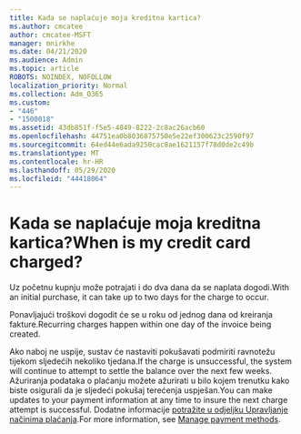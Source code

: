 ```yaml
---
title: Kada se naplaćuje moja kreditna kartica?
ms.author: cmcatee
author: cmcatee-MSFT
manager: mnirkhe
ms.date: 04/21/2020
ms.audience: Admin
ms.topic: article
ROBOTS: NOINDEX, NOFOLLOW
localization_priority: Normal
ms.collection: Adm_O365
ms.custom:
- "446"
- "1500018"
ms.assetid: 43db851f-f5e5-4849-8222-2c8ac26acb60
ms.openlocfilehash: 44751ea0b8036875750e5e22ef300623c2590f97
ms.sourcegitcommit: 64ed44e6ada9250cac8ae1621157f78d0de2c49b
ms.translationtype: MT
ms.contentlocale: hr-HR
ms.lasthandoff: 05/29/2020
ms.locfileid: "44418064"
---
```

# <a name="when-is-my-credit-card-charged"></a><span data-ttu-id="f2581-102">Kada se naplaćuje moja kreditna kartica?</span><span class="sxs-lookup"><span data-stu-id="f2581-102">When is my credit card charged?</span></span>

<span data-ttu-id="f2581-103">Uz početnu kupnju može potrajati i do dva dana da se naplata dogodi.</span><span class="sxs-lookup"><span data-stu-id="f2581-103">With an initial purchase, it can take up to two days for the charge to occur.</span></span>
  
<span data-ttu-id="f2581-104">Ponavljajući troškovi dogodit će se u roku od jednog dana od kreiranja fakture.</span><span class="sxs-lookup"><span data-stu-id="f2581-104">Recurring charges happen within one day of the invoice being created.</span></span>
  
<span data-ttu-id="f2581-105">Ako naboj ne uspije, sustav će nastaviti pokušavati podmiriti ravnotežu tijekom sljedećih nekoliko tjedana.</span><span class="sxs-lookup"><span data-stu-id="f2581-105">If the charge is unsuccessful, the system will continue to attempt to settle the balance over the next few weeks.</span></span> <span data-ttu-id="f2581-106">Ažuriranja podataka o plaćanju možete ažurirati u bilo kojem trenutku kako biste osigurali da je sljedeći pokušaj terećenja uspješan.</span><span class="sxs-lookup"><span data-stu-id="f2581-106">You can make updates to your payment information at any time to insure the next charge attempt is successful.</span></span> <span data-ttu-id="f2581-107">Dodatne informacije [potražite u odjeljku Upravljanje načinima plaćanja](https://docs.microsoft.com/microsoft-365/commerce/billing-and-payments/manage-payment-methods).</span><span class="sxs-lookup"><span data-stu-id="f2581-107">For more information, see [Manage payment methods](https://docs.microsoft.com/microsoft-365/commerce/billing-and-payments/manage-payment-methods).</span></span>